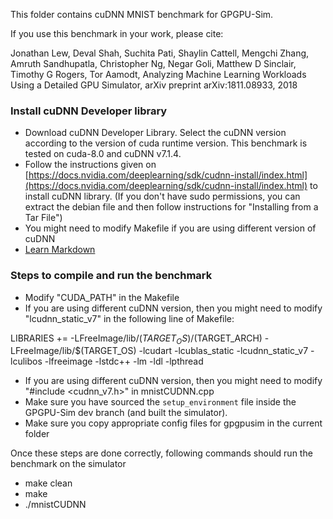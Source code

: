 This folder contains cuDNN MNIST benchmark for  GPGPU-Sim.

If you use this benchmark in your work, please cite:

Jonathan Lew, Deval Shah, Suchita Pati, Shaylin Cattell, Mengchi Zhang, Amruth Sandhupatla, Christopher Ng, Negar Goli, Matthew D Sinclair, Timothy G Rogers, Tor Aamodt, Analyzing Machine Learning Workloads Using a Detailed GPU Simulator, arXiv preprint arXiv:1811.08933, 2018


### Install cuDNN Developer library ###

* Download cuDNN Developer Library. Select the cuDNN version according to the version of cuda runtime version. This benchmark is tested on cuda-8.0 and cuDNN v7.1.4.
* Follow the instructions given on  [https://docs.nvidia.com/deeplearning/sdk/cudnn-install/index.html](https://docs.nvidia.com/deeplearning/sdk/cudnn-install/index.html) to install cuDNN library. (If you don't have sudo permissions, you can extract the debian file and then follow instructions for "Installing from a Tar File")
* You might need to modify Makefile if you are using different version of cuDNN
* [Learn Markdown](https://bitbucket.org/tutorials/markdowndemo)

### Steps to compile and run the benchmark ###

* Modify "CUDA_PATH" in the Makefile
* If you are using different cuDNN version, then you might need to modify "lcudnn_static_v7" in the following line of Makefile:

LIBRARIES += -LFreeImage/lib/$(TARGET_OS)/$(TARGET_ARCH) -LFreeImage/lib/$(TARGET_OS) -lcudart -lcublas_static -lcudnn_static_v7 -lculibos -lfreeimage -lstdc++ -lm -ldl -lpthread

* If you are using different cuDNN version, then you might need to modify "#include <cudnn_v7.h>" in mnistCUDNN.cpp
* Make sure you have sourced the `setup_environment` file inside the GPGPU-Sim dev branch (and built the simulator).
* Make sure you copy appropriate config files for gpgpusim in the current folder

Once these steps are done correctly, following commands should run the benchmark on the simulator

* make clean
* make
* ./mnistCUDNN
